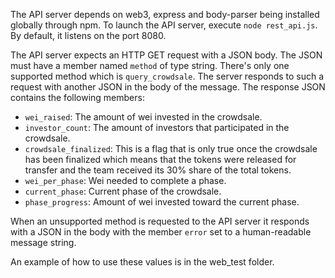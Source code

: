 The API server depends on web3, express and body-parser being installed globally through npm.
To launch the API server, execute `node rest_api.js`. By default, it listens on the port 8080.


The API server expects an HTTP GET request with a JSON body. The JSON must have a member named `method` of type string. There's only one supported method which is `query_crowdsale`. The server responds to such a request with another JSON in the body of the message. The response JSON contains the following members:

- `wei_raised`: The amount of wei invested in the crowdsale.
- `investor_count`: The amount of investors that participated in the crowdsale.
- `crowdsale_finalized`: This is a flag that is only true once the crowdsale has been finalized which means that the tokens were released for transfer and the team received its 30% share of the total tokens.
- `wei_per_phase`: Wei needed to complete a phase.
- `current_phase`: Current phase of the crowdsale.
- `phase_progress`: Amount of wei invested toward the current phase.

When an unsupported method is requested to the API server it responds with a JSON in the body with the member `error` set to a human-readable message string.

An example of how to use these values is in the web_test folder.